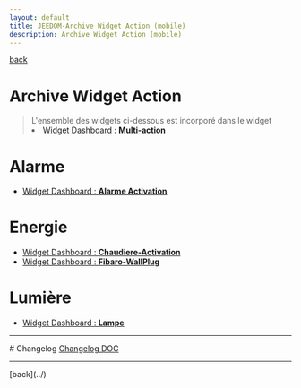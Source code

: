 ```yaml
---
layout: default
title: JEEDOM-Archive Widget Action (mobile)
description: Archive Widget Action (mobile)
---
```

[back](./)
# Archive Widget Action

<blockquote>
L'ensemble des widgets ci-dessous est incorporé dans le widget
    <li><a href="JEEDOM_Multi_action_Defaut">Widget Dashboard : <b>Multi-action</b></a></li>
</blockquote>

# Alarme
<ul>
    <li><a href="JEEDOM_Archive_Multiaction_Alarme_Activation.html">Widget Dashboard : <b>Alarme Activation</b></a></li>
</ul>

# Energie
<ul>
    <li><a href="JEEDOM_Archive_Multiaction_Chaudiere_Activation.html">Widget Dashboard : <b>Chaudiere-Activation</b></a></li>
    <li><a href="JEEDOM_Archive_Multiaction_Fibaro_WallPlug.html">Widget Dashboard : <b>Fibaro-WallPlug</b></a></li>
</ul>

# Lumière
<ul>
    <li><a href="JEEDOM_Archive_Multiaction_Lampe.html">Widget Dashboard : <b>Lampe</b></a></li>
</ul>

<hr />
# Changelog
<a href="https://github.com/JEALG/JEEDOM-Widget_JAG-doc/commits/master">Changelog DOC</a>

<hr />
[back](../)